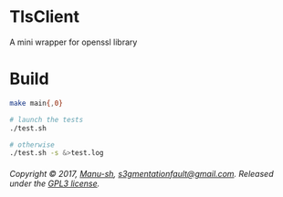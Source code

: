 # TlsClient
A mini wrapper for openssl library

# Build
```bash
make main{,0}

# launch the tests
./test.sh

# otherwise
./test.sh -s &>test.log
```
###### Copyright © 2017, [Manu-sh](https://github.com/Manu-sh), s3gmentationfault@gmail.com. Released under the [GPL3 license](LICENSE).
